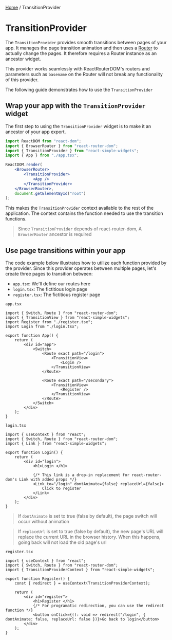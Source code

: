 [Home](../../../README.md) / TransitionProvider

# TransitionProvider

The `TransitionProvider` provides smooth transitions between pages of your app. It manages the
page transition animation and then uses a [Router](https://reacttraining.com/react-router/web/api/Router)
to actually change the pages. It therefore requires a Router instance as an ancestor widget.

This provider works seamlessly with ReactRouterDOM's routers and parameters such as `basename` on
the Router will not break any functionality of this provider.

The following guide demonstrates how to use the `TransitionProvider`

## Wrap your app with the `TransitionProvider` widget

The first step to using the `TransitionProvider` widget is to make it an ancestor of your app export.

```jsx
import ReactDOM from "react-dom";
import { BrowserRouter } from "react-router-dom";
import { TransitionProvider } from "react-simple-widgets";
import { App } from "./app.tsx";

ReactDOM.render(
    <BrowserRouter>
        <TransitionProvider>
            <App />
        </TransitionProvider>
    </BrowserRouter>,
    document.getElementById("root")
);
```

This makes the `TransitionProvider` context available to the rest of the application. The context
contains the function needed to use the transition functions.

> Since `TransitionProvider` depends of react-router-dom, A `BrowserRouter` ancestor is required

## Use page transitions within your app

The code example below illustrates how to utilize each function provided by the provider. Since this
provider operates between multiple pages, let's create three pages to transition between:

-   `app.tsx`: We'll define our routes here
-   `login.tsx`: The fictitious login page
-   `register.tsx`: The fictitious register page

`app.tsx`

```tsx
import { Switch, Route } from "react-router-dom";
import { TransitionView } from "react-simple-widgets";
import Register from "./register.tsx";
import Login from "./login.tsx";

export function App() {
    return (
        <div id="app">
            <Switch>
                <Route exact path="/login">
                    <TransitionView>
                        <Login />
                    </TransitionView>
                </Route>

                <Route exact path="/secondary">
                    <TransitionView>
                        <Register />
                    </TransitionView>
                </Route>
            </Switch>
        </div>
    );
}
```

`login.tsx`

```tsx
import { useContext } from "react";
import { Switch, Route } from "react-router-dom";
import { Link } from "react-simple-widgets";

export function Login() {
    return (
        <div id="login">
            <h1>Login </h1>

            {/* This link is a drop-in replacement for react-router-dom's Link with added props */}
            <Link to="/login" dontAnimate={false} replaceUrl={false}>
                Click to register
            </Link>
        </div>
    );
}
```

> If `dontAnimate` is set to true (false by default), the page switch will occur without animation

> If `replaceUrl` is set to true (false by default), the new page's URL will replace the current URL
> in the browser history. When this happens, going back will not load the old page's url

`register.tsx`

```tsx
import { useContext } from "react";
import { Switch, Route } from "react-router-dom";
import { TransitionProviderContext } from "react-simple-widgets";

export function Register() {
    const { redirect } = useContext(TransitionProviderContext);

    return (
        <div id="register">
            <h1>Register </h1>
            {/* For programatic redirection, you can use the redirect function */}
            <button onClick={(): void => redirect("/login", { dontAnimate: false, replaceUrl: false })}>Go back to login</button>
        </div>
    );
}
```

